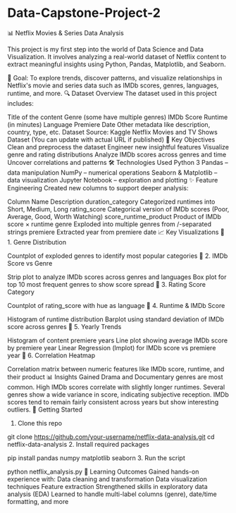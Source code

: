 # Data-Capstone-Project-2

📊 Netflix Movies & Series Data Analysis

This project is my first step into the world of Data Science and Data Visualization. It involves analyzing a real-world dataset of Netflix content to extract meaningful insights using Python, Pandas, Matplotlib, and Seaborn.

🎯 Goal: To explore trends, discover patterns, and visualize relationships in Netflix's movie and series data such as IMDb scores, genres, languages, runtime, and more.
🔍 Dataset Overview
The dataset used in this project includes:

Title of the content
Genre (some have multiple genres)
IMDb Score
Runtime (in minutes)
Language
Premiere Date
Other metadata like description, country, type, etc.
Dataset Source: Kaggle Netflix Movies and TV Shows Dataset (You can update with actual URL if published)
📌 Key Objectives
Clean and preprocess the dataset
Engineer new insightful features
Visualize genre and rating distributions
Analyze IMDb scores across genres and time
Uncover correlations and patterns
🛠️ Technologies Used
Python 3
Pandas – data manipulation
NumPy – numerical operations
Seaborn & Matplotlib – data visualization
Jupyter Notebook – exploration and plotting
✨ Feature Engineering
Created new columns to support deeper analysis:

Column Name	Description
duration_category	Categorized runtimes into Short, Medium, Long
rating_score	Categorical version of IMDb scores (Poor, Average, Good, Worth Watching)
score_runtime_product	Product of IMDb score × runtime
genre	Exploded into multiple genres from /-separated strings
premiere	Extracted year from premiere date
📈 Key Visualizations
📌 1. Genre Distribution

Countplot of exploded genres to identify most popular categories
📌 2. IMDb Score vs Genre

Strip plot to analyze IMDb scores across genres and languages
Box plot for top 10 most frequent genres to show score spread
📌 3. Rating Score Category

Countplot of rating_score with hue as language
📌 4. Runtime & IMDb Score

Histogram of runtime distribution
Barplot using standard deviation of IMDb score across genres
📌 5. Yearly Trends

Histogram of content premiere years
Line plot showing average IMDb score by premiere year
Linear Regression (lmplot) for IMDb score vs premiere year
📌 6. Correlation Heatmap

Correlation matrix between numeric features like IMDb score, runtime, and their product
📊 Insights Gained
Drama and Documentary genres are most common.
High IMDb scores correlate with slightly longer runtimes.
Several genres show a wide variance in score, indicating subjective reception.
IMDb scores tend to remain fairly consistent across years but show interesting outliers.
🚀 Getting Started
1. Clone this repo

git clone https://github.com/your-username/netflix-data-analysis.git
cd netflix-data-analysis
2. Install required packages

pip install pandas numpy matplotlib seaborn
3. Run the script

python netflix_analysis.py
🧠 Learning Outcomes
Gained hands-on experience with:
Data cleaning and transformation
Data visualization techniques
Feature extraction
Strengthened skills in exploratory data analysis (EDA)
Learned to handle multi-label columns (genre), date/time formatting, and more
